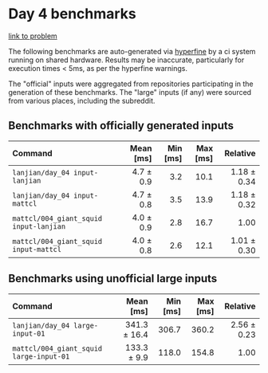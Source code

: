 # Day 4 benchmarks

[link to problem](http://adventofcode.com/2021/day/4)

The following benchmarks are auto-generated via [hyperfine](https://github.com/sharkdp/hyperfine) by a ci system running on shared hardware. Results may be inaccurate, particularly for execution times < 5ms, as per the hyperfine warnings.

The "official" inputs were aggregated from repositories participating in the generation of these benchmarks. The "large" inputs (if any) were sourced from various places, including the subreddit.

## Benchmarks with officially generated inputs
| Command | Mean [ms] | Min [ms] | Max [ms] | Relative |
|:---|---:|---:|---:|---:|
| `lanjian/day_04 input-lanjian` | 4.7 ± 0.9 | 3.2 | 10.1 | 1.18 ± 0.34 |
| `lanjian/day_04 input-mattcl` | 4.7 ± 0.8 | 3.5 | 13.9 | 1.18 ± 0.32 |
| `mattcl/004_giant_squid input-lanjian` | 4.0 ± 0.9 | 2.8 | 16.7 | 1.00 |
| `mattcl/004_giant_squid input-mattcl` | 4.0 ± 0.8 | 2.6 | 12.1 | 1.01 ± 0.30 |
## Benchmarks using unofficial large inputs
| Command | Mean [ms] | Min [ms] | Max [ms] | Relative |
|:---|---:|---:|---:|---:|
| `lanjian/day_04 large-input-01` | 341.3 ± 16.4 | 306.7 | 360.2 | 2.56 ± 0.23 |
| `mattcl/004_giant_squid large-input-01` | 133.3 ± 9.9 | 118.0 | 154.8 | 1.00 |
